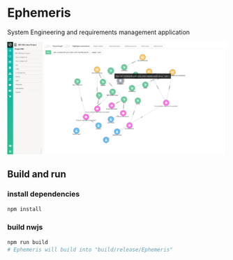# Ephemeris

System Engineering and requirements management application

![Screenshot](./images/screenshot.png)

## Build and run

### install dependencies
```sh
npm install
```

### build nwjs
```sh
npm run build
# Ephemeris will build into "build/release/Ephemeris"
```
